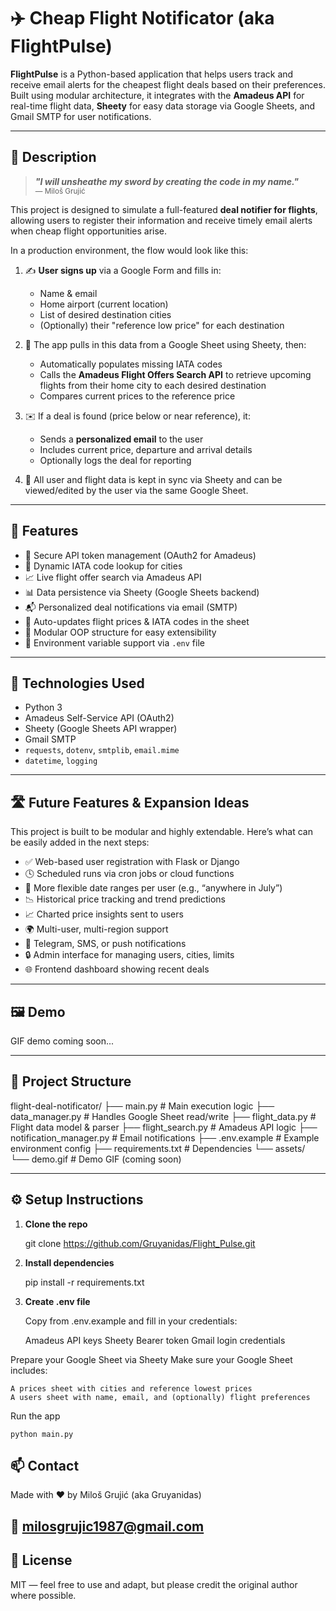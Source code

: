 # ✈️ Cheap Flight Notificator (aka **FlightPulse**)

**FlightPulse** is a Python-based application that helps users track and receive email alerts for the cheapest flight deals based on their preferences. Built using modular architecture, it integrates with the **Amadeus API** for real-time flight data, **Sheety** for easy data storage via Google Sheets, and Gmail SMTP for user notifications.

---

## 🎯 Description
> ***"I will unsheathe my sword by creating the code in my name."***  
> <sub>— Miloš Grujić</sub>

This project is designed to simulate a full-featured **deal notifier for flights**, allowing users to register their information and receive timely email alerts when cheap flight opportunities arise.

In a production environment, the flow would look like this:

1. ✍️ **User signs up** via a Google Form and fills in:
   - Name & email
   - Home airport (current location)
   - List of desired destination cities
   - (Optionally) their "reference low price" for each destination

2. 🧠 The app pulls in this data from a Google Sheet using Sheety, then:
   - Automatically populates missing IATA codes
   - Calls the **Amadeus Flight Offers Search API** to retrieve upcoming flights from their home city to each desired destination
   - Compares current prices to the reference price

3. ✉️ If a deal is found (price below or near reference), it:
   - Sends a **personalized email** to the user
   - Includes current price, departure and arrival details
   - Optionally logs the deal for reporting

4. 🧼 All user and flight data is kept in sync via Sheety and can be viewed/edited by the user via the same Google Sheet.

---

## 🧩 Features

- 🔐 Secure API token management (OAuth2 for Amadeus)
- 🛫 Dynamic IATA code lookup for cities
- 📈 Live flight offer search via Amadeus API
- 📊 Data persistence via Sheety (Google Sheets backend)
- 📬 Personalized deal notifications via email (SMTP)
- 🔁 Auto-updates flight prices & IATA codes in the sheet
- 🧱 Modular OOP structure for easy extensibility
- 📄 Environment variable support via `.env` file

---

## 🚀 Technologies Used

- Python 3
- Amadeus Self-Service API (OAuth2)
- Sheety (Google Sheets API wrapper)
- Gmail SMTP
- `requests`, `dotenv`, `smtplib`, `email.mime`
- `datetime`, `logging`

---

## 🛣️ Future Features & Expansion Ideas

This project is built to be modular and highly extendable. Here’s what can be easily added in the next steps:

- ✅ Web-based user registration with Flask or Django
- 🕓 Scheduled runs via cron jobs or cloud functions
- 📅 More flexible date ranges per user (e.g., “anywhere in July”)
- 📉 Historical price tracking and trend predictions
- 📈 Charted price insights sent to users
- 🌍 Multi-user, multi-region support
- 🔔 Telegram, SMS, or push notifications
- 🔒 Admin interface for managing users, cities, limits
- 🌐 Frontend dashboard showing recent deals

---

## 🖼️ Demo

GIF demo coming soon...

---

## 📂 Project Structure

flight-deal-notificator/ ├── main.py # Main execution logic ├── data_manager.py # Handles Google Sheet read/write ├── flight_data.py # Flight data model & parser ├── flight_search.py # Amadeus API logic ├── notification_manager.py # Email notifications ├── .env.example # Example environment config ├── requirements.txt # Dependencies └── assets/ └── demo.gif # Demo GIF (coming soon)

---

## ⚙️ Setup Instructions

1. **Clone the repo**  

   git clone https://github.com/Gruyanidas/Flight_Pulse.git
   
2. **Install dependencies**

    pip install -r requirements.txt

3. **Create .env file**

    Copy from .env.example and fill in your credentials:

    Amadeus API keys
    Sheety Bearer token
    Gmail login credentials

Prepare your Google Sheet via Sheety
Make sure your Google Sheet includes:

    A prices sheet with cities and reference lowest prices
    A users sheet with name, email, and (optionally) flight preferences

Run the app

    python main.py

 ## 📫 Contact

Made with ❤️ by Miloš Grujić (aka Gruyanidas)
## 📧 milosgrujic1987@gmail.com
## 🪪 License

MIT — feel free to use and adapt, but please credit the original author where possible.


